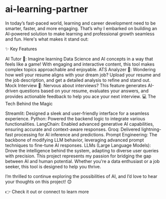 # ai-learning-partner
In today’s fast-paced world, learning and career development need to be smarter, faster, and more engaging. That’s why I embarked on building an AI-powered solution to make learning and professional growth seamless and fun. Here's what makes it stand out:

✨ Key Features

AI Tutor 🤖: Imagine learning Data Science and AI concepts in a way that feels like a game! With engaging and interactive content, this tool makes complex topics approachable and enjoyable.
ATS Analyzer 📄: Wondering how well your resume aligns with your dream job? Upload your resume and the job description, and get a detailed analysis to refine and stand out.
Mock Interview 🎤: Nervous about interviews? This feature generates AI-driven questions based on your resume, evaluates your answers, and provides actionable feedback to help you ace your next interview.
💻 The Tech Behind the Magic

Streamlit: Designed a sleek and user-friendly interface for a seamless experience.
Python: Powered the backend logic to integrate various functionalities.
LangChain: Enabled advanced generative AI capabilities, ensuring accurate and context-aware responses.
Groq: Delivered lightning-fast processing for AI inference and predictions.
Prompt Engineering: The backbone of modifying LLM behavior, leveraging advanced prompt techniques to fine-tune AI responses.
LLMs (Large Language Models): Drove the intelligence behind the system, adapting to diverse user queries with precision.
This project represents my passion for bridging the gap between AI and human potential. Whether you're a data enthusiast or a job seeker, this tool is designed to help you thrive.

I’m thrilled to continue exploring the possibilities of AI, and I’d love to hear your thoughts on this project! 😊

👉 Check it out or connect to learn more
